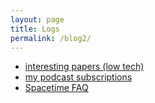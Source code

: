 ```yaml
---
layout: page
title: Logs
permalink: /blog2/
---
```


* [interesting papers (low tech)](/blog/interesting-papers-low-tech/)
* [my podcast subscriptions](/blog/my-podcast-subscriptions/)
* [Spacetime FAQ](/blog/Spacetime-FAQ/)